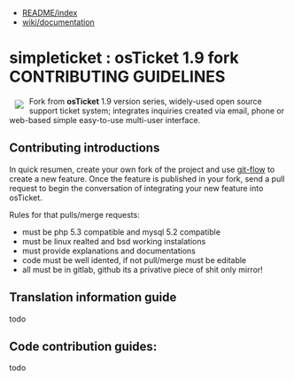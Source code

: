 * [README/index](README.md)
* [wiki/documentation](wiki-a-index.md)

simpleticket : osTicket 1.9 fork CONTRIBUTING GUIDELINES
================================

<a href="simpleticket109.venenux.io"><img src="docs/media/simpleticketlogo.gif"
align="left" hspace="10" vspace="6"></a>

Fork from **osTicket** 1.9 version series, widely-used open source support 
ticket system; integrates inquiries created via email, phone or web-based 
simple easy-to-use multi-user interface.

Contributing introductions
--------------------------

In quick resumen, create your own fork of the project and use
[git-flow](https://github.com/nvie/gitflow) to create a new feature. Once
the feature is published in your fork, send a pull request to begin the
conversation of integrating your new feature into osTicket.

Rules for that pulls/merge requests:
* must be php 5.3 compatible and mysql 5.2 compatible
* must be linux realted and bsd working instalations
* must provide explanations and documentations
* code must be well idented, if not pull/merge must be editable
* all must be in gitlab, github its a privative piece of shit only mirror!

Translation information guide
-----------------------------

todo

Code contribution guides:
------------------------

todo
